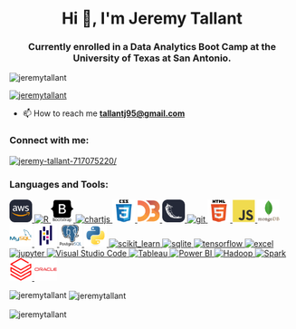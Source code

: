 <h1 align="center">Hi 👋, I'm Jeremy Tallant</h1>
<h3 align="center">Currently enrolled in a Data Analytics Boot Camp at the University of Texas at San Antonio.</h3>

<p align="left"> <img src="https://komarev.com/ghpvc/?username=jeremytallant&label=Profile%20views&color=0e75b6&style=flat" alt="jeremytallant" /> </p>

<p align="left"> <a href="https://github.com/ryo-ma/github-profile-trophy"><img src="https://github-profile-trophy.vercel.app/?username=jeremytallant" alt="jeremytallant" /></a> </p>

- 📫 How to reach me **tallantj95@gmail.com**

<h3 align="left">Connect with me:</h3>
<p align="left">
<a href="https://linkedin.com/in/jeremy-tallant-717075220/" target="blank"><img align="center" src="https://raw.githubusercontent.com/rahuldkjain/github-profile-readme-generator/master/src/images/icons/Social/linked-in-alt.svg" alt="jeremy-tallant-717075220/" height="30" width="40" /></a>
</p>

<h3 align="left">Languages and Tools:</h3>
<p align="left"> <a href="https://aws.amazon.com" target="_blank" rel="noreferrer"> <img src="https://github.com/tandpfun/skill-icons/blob/main/icons/AWS-Dark.svg" title="AWS" alt="aws" width="40" height="40"/> </a> <a href = "https://www.r-project.org/other-docs.html" target="_blank" rel="noreferrer"> <img src="https://github.com/get-icon/geticon/raw/master/icons/r-lang.svg" title="R" alt="R" width="40" height="40"/> </a> <a href="https://getbootstrap.com" target="_blank" rel="noreferrer"> <img src="https://raw.githubusercontent.com/devicons/devicon/master/icons/bootstrap/bootstrap-plain-wordmark.svg" title="Bootstrap"  alt="bootstrap" width="40" height="40"/> </a> <a href="https://www.chartjs.org" target="_blank" rel="noreferrer"> <img src="https://www.chartjs.org/media/logo-title.svg" title="Chart.js"  alt="chartjs" width="40" height="40"/> </a> <a href="https://www.w3schools.com/css/" target="_blank" rel="noreferrer"> <img src="https://raw.githubusercontent.com/devicons/devicon/master/icons/css3/css3-original-wordmark.svg" title="CSS3"  alt="css3" width="40" height="40"/> </a> <a href="https://d3js.org/" target="_blank" rel="noreferrer"> <img src="https://raw.githubusercontent.com/devicons/devicon/master/icons/d3js/d3js-original.svg" title="D3.js"  alt="d3js" width="40" height="40"/> </a> <a href="https://flask.palletsprojects.com/" target="_blank" rel="noreferrer"> <img src="https://github.com/tandpfun/skill-icons/blob/main/icons/Flask-Dark.svg" title="Flask"  alt="flask" width="40" height="40"/> </a> <a href="https://git-scm.com/" target="_blank" rel="noreferrer"> <img src="https://www.vectorlogo.zone/logos/git-scm/git-scm-icon.svg" title="GIT"  alt="git" width="40" height="40"/> </a> <a href="https://www.w3.org/html/" target="_blank" rel="noreferrer"> <img src="https://raw.githubusercontent.com/devicons/devicon/master/icons/html5/html5-original-wordmark.svg" title="HTML5"  alt="html5" width="40" height="40"/> </a> <a href="https://developer.mozilla.org/en-US/docs/Web/JavaScript" target="_blank" rel="noreferrer"> <img src="https://raw.githubusercontent.com/devicons/devicon/master/icons/javascript/javascript-original.svg" title="JavaScript"  alt="javascript" width="40" height="40"/> </a> <a href="https://www.mongodb.com/" target="_blank" rel="noreferrer"> <img src="https://raw.githubusercontent.com/devicons/devicon/master/icons/mongodb/mongodb-original-wordmark.svg" title="MongoDB"  alt="mongodb" width="40" height="40"/> </a> <a href="https://www.mysql.com/" target="_blank" rel="noreferrer"> <img src="https://raw.githubusercontent.com/devicons/devicon/master/icons/mysql/mysql-original-wordmark.svg" title="MySQL"  alt="mysql" width="40" height="40"/> </a> <a href="https://pandas.pydata.org/" target="_blank" rel="noreferrer"> <img src="https://raw.githubusercontent.com/devicons/devicon/2ae2a900d2f041da66e950e4d48052658d850630/icons/pandas/pandas-original.svg" title="Pandas"  alt="pandas" width="40" height="40"/> </a> <a href="https://www.postgresql.org" target="_blank" rel="noreferrer"> <img src="https://raw.githubusercontent.com/devicons/devicon/master/icons/postgresql/postgresql-original-wordmark.svg" title="PostgreSQL"  alt="postgresql" width="40" height="40"/> </a> <a href="https://www.python.org" target="_blank" rel="noreferrer"> <img src="https://raw.githubusercontent.com/devicons/devicon/master/icons/python/python-original.svg" title="Python"  alt="python" width="40" height="40"/> </a> <a href="https://scikit-learn.org/" target="_blank" rel="noreferrer"> <img src="https://upload.wikimedia.org/wikipedia/commons/0/05/Scikit_learn_logo_small.svg" title="Scikit-Learn"  alt="scikit_learn" width="40" height="40"/> </a> <a href="https://www.sqlite.org/" target="_blank" rel="noreferrer"> <img src="https://www.vectorlogo.zone/logos/sqlite/sqlite-icon.svg" title="SQLite"  alt="sqlite" width="40" height="40"/> </a> <a href="https://www.tensorflow.org" target="_blank" rel="noreferrer"> <img src="https://www.vectorlogo.zone/logos/tensorflow/tensorflow-icon.svg" title="Tensorflow"  alt="tensorflow" width="40" height="40"/> </a> <a href="https://support.microsoft.com/en-us/excel" target="_blank" rel="noreferrer"> <img src="https://github.com/get-icon/geticon/blob/master/icons/microsoft-office-excel.svg" title="Excel"  alt="excel" width="40" height="40"/> </a> <a href="https://docs.jupyter.org/en/latest/" target="_blank" rel="noreferrer"> <img src="https://github.com/get-icon/geticon/blob/master/icons/jupyter.svg" title="Jupyter"  alt="jupyter" width="40" height="40"/> </a> <a href="https://code.visualstudio.com/docs/?dv=osx" target="_blank" rel="noreferrer"> <img src="https://github.com/get-icon/geticon/raw/master/icons/visual-studio-code.svg" title="Visual Studio Code"  alt="Visual Studio Code" width="40" height="40"/> </a> <a href="https://help.tableau.com/current/pro/desktop/en-us/gettingstarted_overview.htm" target="_blank" rel="noreferrer"> <img src="https://github.com/get-icon/geticon/raw/master/icons/tableau-icon.svg" title="Tableau" alt="Tableau" width="40" height="40"/> </a> <a href="https://powerbi.microsoft.com/en-us/" target="_blank" rel="noreferrer"> <img src="https://github.com/gilbarbara/logos/blob/main/logos/microsoft-power-bi.svg" title="Power BI" alt="Power BI" width="40" height="40"/> </a> <a href="https://hadoop.apache.org/docs/stable/" target="_blank" rel="noreferrer"> <img src="https://github.com/gilbarbara/logos/blob/main/logos/hadoop.svg" title="Hadoop" alt="Hadoop" width="40" height="40"/> </a> <a href="https://spark.apache.org/docs/latest/" target="_blank" rel="noreferrer"> <img src="https://upload.wikimedia.org/wikipedia/commons/f/f3/Apache_Spark_logo.svg" title="Spark" alt="Spark" width="40" height="40"/> </a> <a href="https://docs.databricks.com/" target="_blank" rel="noreferrer"> <img src="https://github.com/JeremyTallant/databricks_image/blob/main/databricks-red.svg" title="Databricks" alt="Databricks" width="40" height="40"/> </a> <a href="https://www.oracle.com/" target="_blank" rel="noreferrer"> <img src="https://raw.githubusercontent.com/devicons/devicon/master/icons/oracle/oracle-original.svg" title="Oracle" alt="oracle" width="40" height="40"/> </a> </p>

<p><img align="left" src="https://github-readme-stats.vercel.app/api/top-langs?username=jeremytallant&show_icons=true&locale=en&layout=compact" alt="jeremytallant" /></p>

<p>&nbsp;<img align="center" src="https://github-readme-stats.vercel.app/api?username=jeremytallant&show_icons=true&locale=en" alt="jeremytallant" /></p>

<p><img align="center" src="https://github-readme-streak-stats.herokuapp.com/?user=jeremytallant&" alt="jeremytallant" /></p>
